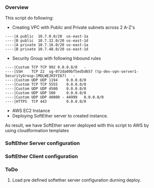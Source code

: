 ### Overview
This script do following:
- Creating VPC with Public and Private subnets across 2 A-Z's
```
----|A public  10.7.0.0/20  us-east-1a
----|B public  10.7.32.0/20 us-east-1d
----|A private 10.7.16.0/20 us-east-1a
----|B private 10.7.48.0/20 us-east-1d
```
- Security Group with following Inbound rules
```
----|Custom TCP	TCP	992	0.0.0.0/0	-
----|SSH	TCP	22	sg-072da09bf5ed5d657 (tp-dev-vpn-server1-SecurityGroup-1MOLWEJH3YI67)	-
----|Custom UDP	UDP	1194	0.0.0.0/0	
----|Custom TCP	TCP	5555	0.0.0.0/0	
----|Custom UDP	UDP	4500	0.0.0.0/0	
----|Custom UDP	UDP	500	    0.0.0.0/0	
----|Custom UDP	UDP	40000 - 44999	0.0.0.0/0
----|HTTPS	TCP	443	        0.0.0.0/0
```
- AWS EC2 Instance
- Deploying SoftEther server to created instance.

As result, we have SoftEther server deployed with this script to AWS by using cloudformation templates
### SoftEther Server configuration

### SoftEther Client configuration


### ToDo
1. Load pre defined softether server configuration durning deploy.
